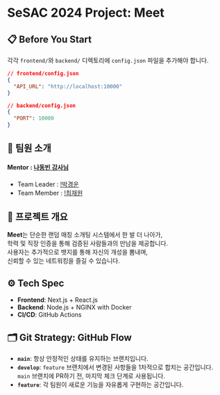 # SeSAC 2024 Project: Meet

## 📋 Before You Start

각각 `frontend/`와 `backend/` 디렉토리에 `config.json` 파일을 추가해야 합니다.

<!--
초기, 빈 프로젝트에 알맞게 config.json을 작성하였습니다.
각자 개발해 나아가면서 config.json에 변경사항이 생길 경우
README.md에 반드시 적용해주셔야 합니다.

gitignore에 포함되어 있어, 공유가 안되면 관리가 되지 않습니다.

참고로, gitignore은 window, macOS, linux, node, react를 사용하는 환경에 알맞게 작성되어 있습니다.

추가하실 사항이 있다면 상의 후 수정 부탁드립니다.
-->

```json
// frontend/config.json
{
  "API_URL": "http://localhost:10000"
}
```

```json
// backend/config.json
{
  "PORT": 10000
}
```

## 👥 팀원 소개

#### Mentor : [나동빈 강사님](https://github.com/ndb796)

- Team Leader : [!박경운](https://github.com/kyeoungwoon)
- Team Member : [!최재원](https://github.com/JayOneC)

## 🌟 프로젝트 개요

**Meet**는 단순한 랜덤 매칭 소개팅 시스템에서 한 발 더 나아가,  
학력 및 직장 인증을 통해 검증된 사람들과의 만남을 제공합니다.  
사용자는 추가적으로 뱃지를 통해 자신의 개성을 뽐내며,  
신뢰할 수 있는 네트워킹을 즐길 수 있습니다.

## ⚙️ Tech Spec

- **Frontend**: Next.js + React.js
- **Backend**: Node.js + NGINX with Docker
- **CI/CD**: GitHub Actions

## 🗂️ Git Strategy: GitHub Flow

- **`main`**: 항상 안정적인 상태를 유지하는 브랜치입니다.
- **`develop`**: `feature` 브랜치에서 변경된 사항들을 1차적으로 합치는 공간입니다.  
  `main` 브랜치에 PR하기 전, 마지막 체크 단계로 사용됩니다.
- **`feature`**: 각 팀원이 새로운 기능을 자유롭게 구현하는 공간입니다.
